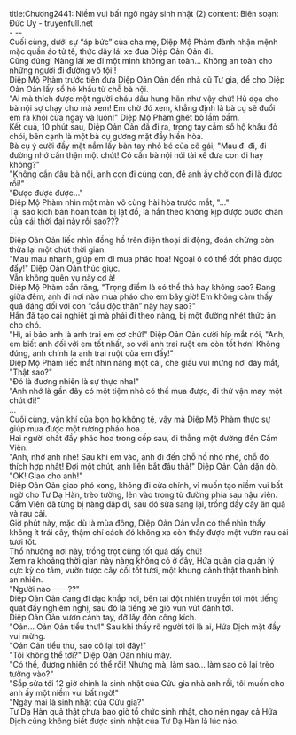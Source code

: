 title:Chương2441: Niềm vui bất ngờ ngày sinh nhật (2)
content:
Biên soạn: Đức Uy - truyenfull.net<br>- --<br>Cuối cùng, dưới sự “áp bức” của cha mẹ, Diệp Mộ Phàm đành nhận mệnh mặc quần áo tử tế, thức dậy lái xe đưa Diệp Oản Oản đi.<br>Cũng đúng! Nàng lái xe đi một mình không an toàn... Không an toàn cho những người đi đường vô tội!!<br>Diệp Mộ Phàm trước tiên đưa Diệp Oản Oản đến nhà cũ Tư gia, để cho Diệp Oản Oản lấy sổ hộ khẩu từ chỗ bà nội.<br>"Ai mà thích được một người cháu dâu hung hãn như vậy chứ! Hù dọa cho bà nội sợ chạy cho mà xem! Em chờ đó xem, khẳng định là bà cụ sẽ đuổi em ra khỏi cửa ngay và luôn!" Diệp Mộ Phàm ghét bỏ lầm bầm.<br>Kết quả, 10 phút sau, Diệp Oản Oản đã đi ra, trong tay cầm sổ hộ khẩu đỏ chói, bên cạnh là một bà cụ gương mặt đầy hiền hòa.<br>Bà cụ ý cười đầy mặt nắm lấy bàn tay nhỏ bé của cô gái, "Mau đi đi, đi đường nhớ cẩn thận một chút! Có cần bà nội nói tài xế đưa con đi hay không?"<br>"Không cần đâu bà nội, anh con đi cùng con, để anh ấy chở con đi là được rồi!"<br>"Được được được..."<br>Diệp Mộ Phàm nhìn một màn vô cùng hài hòa trước mắt, "..."<br>Tại sao kịch bản hoàn toàn bị lật đổ, là hắn theo không kịp được bước chân của cái thời đại này rồi sao???<br>...<br>Diệp Oản Oản liếc nhìn đồng hồ trên điện thoại di động, đoán chừng còn thừa lại một chút thời gian.<br>"Mau mau nhanh, giúp em đi mua pháo hoa! Ngoại ô có thể đốt pháo được đấy!" Diệp Oản Oản thúc giục.<br>Vẫn không quên vụ này cơ à!<br>Diệp Mộ Phàm cắn răng, "Trọng điểm là có thể thả hay không sao? Đang giữa đêm, anh đi nơi nào mua pháo cho em bây giờ! Em không cảm thấy quá đáng đối với con “cẩu độc thân” này hay sao?"<br>Hắn đã tạo cái nghiệt gì mà phải đi theo nàng, bị một đường nhét thức ăn cho chó.<br>"Hì, ai bảo anh là anh trai em cơ chứ!" Diệp Oản Oản cười híp mắt nói, "Anh, em biết anh đối với em tốt nhất, so với anh trai ruột em còn tốt hơn! Không đúng, anh chính là anh trai ruột của em đấy!"<br>Diệp Mộ Phàm liếc mắt nhìn nàng một cái, che giấu vui mừng nơi đáy mắt, "Thật sao?"<br>"Đó là đương nhiên là sự thực nha!"<br>"Anh nhớ là gần đây có một tiệm nhỏ có thể mua được, đi thử vận may một chút đi!"<br>...<br>Cuối cùng, vận khí của bọn họ không tệ, vậy mà Diệp Mộ Phàm thực sự giúp mua được một rương pháo hoa.<br>Hai người chất đầy pháo hoa trong cốp sau, đi thẳng một đường đến Cẩm Viên.<br>"Anh, nhờ anh nhé! Sau khi em vào, anh đi đến chỗ hồ nhỏ nhé, chỗ đó thích hợp nhất! Đợi một chút, anh liền bắt đầu thả!" Diệp Oản Oản dặn dò.<br>"OK! Giao cho anh!"<br>Diệp Oản Oản giao phó xong, không đi cửa chính, vì muốn tạo niềm vui bất ngờ cho Tư Dạ Hàn, trèo tường, lẻn vào trong từ đường phía sau hậu viên.<br>Cẩm Viên đã từng bị nàng đập đi, sau đó sửa sang lại, trồng đầy cây ăn quả và rau cải.<br>Giờ phút này, mặc dù là mùa đông, Diệp Oản Oản vẫn có thể nhìn thấy không ít trái cây, thậm chí cách đó không xa còn thấy được một vườn rau cải tươi tốt.<br>Thổ nhưỡng nơi này, trồng trọt cũng tốt quá đấy chứ!<br>Xem ra khoảng thời gian này nàng không có ở đây, Hứa quản gia quản lý cực kỳ có tâm, vườn tược cây cối tốt tươi, một khung cảnh thật thanh bình an nhiên.<br>"Người nào ——??"<br>Diệp Oản Oản đang đi dạo khắp nơi, bên tai đột nhiên truyền tới một tiếng quát đầy nghiêm nghị, sau đó là tiếng xé gió vun vút đánh tới.<br>Diệp Oản Oản vươn cánh tay, đỡ lấy đòn công kích.<br>"Oản... Oản Oản tiểu thư!" Sau khi thấy rõ người tới là ai, Hứa Dịch mặt đầy vui mừng.<br>"Oản Oản tiểu thư, sao cô lại tới đây!"<br>"Tôi không thể tới?" Diệp Oản Oản nhíu mày.<br>"Có thể, đương nhiên có thể rồi! Nhưng mà, làm sao... làm sao cô lại trèo tường vào?"<br>"Sắp sửa tới 12 giờ chính là sinh nhật của Cửu gia nhà anh rồi, tôi muốn cho anh ấy một niềm vui bất ngờ!"<br>"Ngày mai là sinh nhật của Cửu gia?"<br>Tư Dạ Hàn quả thật chưa bao giờ tổ chức sinh nhật, cho nên ngay cả Hứa Dịch cũng không biết được sinh nhật của Tư Dạ Hàn là lúc nào.